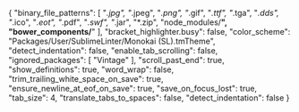 {
	"binary_file_patterns":
	[
		"*.jpg",
		"*.jpeg",
		"*.png",
		"*.gif",
		"*.ttf",
		"*.tga",
		"*.dds",
		"*.ico",
		"*.eot",
		"*.pdf",
		"*.swf",
		"*.jar",
		"*.zip",
		"node_modules/**",
		"bower_components/**"
	],
	"bracket_highlighter.busy": false,
	"color_scheme": "Packages/User/SublimeLinter/Monokai (SL).tmTheme",
	"detect_indentation": false,
	"enable_tab_scrolling": false,
	"ignored_packages":
	[
		"Vintage"
	],
	"scroll_past_end": true,
	"show_definitions": true,
	"word_wrap": false,
	"trim_trailing_white_space_on_save": true,
	"ensure_newline_at_eof_on_save": true,
	"save_on_focus_lost": true,
	"tab_size": 4,
	"translate_tabs_to_spaces": false,
	"detect_indentation": false
}
